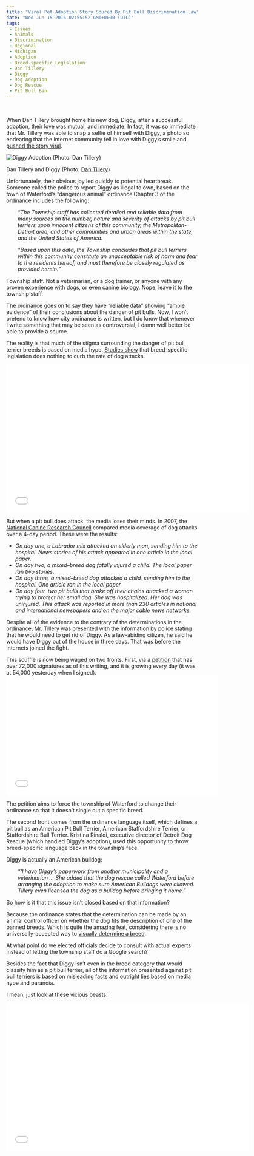 ```yaml
---
title: "Viral Pet Adoption Story Soured By Pit Bull Discrimination Law"
date: "Wed Jun 15 2016 02:55:52 GMT+0000 (UTC)"
tags: 
 - Issues
 - Animals
 - Discrimination
 - Regional
 - Michigan
 - Adoption
 - Breed-specific Legislation
 - Dan Tillery
 - Diggy
 - Dog Adoption
 - Dog Rescue
 - Pit Bull Ban
---
```

<p><!--OffDef--><br>
<!--Ads1--></p><p>When Dan Tillery brought home his new dog, Diggy, after a successful adoption, their love was mutual, and immediate. In fact, it was so immediate that Mr. Tillery was able to snap a selfie of himself with Diggy, a photo so endearing that the internet community fell in love with Diggy&#x2019;s smile and <a href="http://barkpost.com/musician-pit-bull-grin/" onclick="__gaTracker(&apos;send&apos;, &apos;event&apos;, &apos;outbound-article&apos;, &apos;http://barkpost.com/musician-pit-bull-grin/&apos;, &apos;pushed the story viral&apos;);">pushed the story viral</a>.</p><div id="attachment_137235" style="width: 360px" class="wp-caption aligncenter"><img class="wp-image-137235 size-medium" src="//i1.wp.com/cdn.liberalamerica.org/wp-content/uploads/2016/06/636011470672393868-pit-bull-350x467.jpg?resize=350%2C467" alt="Diggy Adoption (Photo: Dan Tillery)" srcset="//cdn.liberalamerica.org/wp-content/uploads/2016/06/636011470672393868-pit-bull.jpg 350w, //cdn.liberalamerica.org/wp-content/uploads/2016/06/636011470672393868-pit-bull.jpg 64w, //cdn.liberalamerica.org/wp-content/uploads/2016/06/636011470672393868-pit-bull.jpg 534w" sizes="(max-width: 350px) 100vw, 350px" data-recalc-dims="1">
<p class="wp-caption-text">Dan Tillery and Diggy (Photo: <a href="http://www.dantillery.com/" onclick="__gaTracker(&apos;send&apos;, &apos;event&apos;, &apos;outbound-article&apos;, &apos;http://www.dantillery.com/&apos;, &apos;Dan Tillery&apos;);">Dan Tillery</a>)</p>
</div><p>Unfortunately, their obvious joy led quickly to potential heartbreak. Someone called the police to report Diggy as illegal to own, based on the town of Waterford&#x2019;s &#x201C;dangerous animal&#x201D; ordinance.Chapter 3 of the <a href="https://www.waterfordmi.gov/DocumentCenter/View/278" onclick="__gaTracker(&apos;send&apos;, &apos;event&apos;, &apos;outbound-article&apos;, &apos;https://www.waterfordmi.gov/DocumentCenter/View/278&apos;, &apos;ordinance&apos;);">ordinance</a> includes the following:</p><p style="padding-left: 30px;"><em>&#x201C;The Township staff has collected detailed and reliable data from many sources on the number, nature and severity of attacks by pit bull terriers upon innocent citizens of this community, the Metropolitan-Detroit area, and other communities and urban areas within the state, and the United States of America.</em></p><p style="padding-left: 30px;"><em>&#x201C;Based upon this data, the Township concludes that pit bull terriers within this community constitute an unacceptable risk of harm and fear to the residents hereof, and must therefore be closely regulated as provided herein.&#x201D;</em></p><p>Township staff. Not a veterinarian, or a dog trainer, or anyone with any proven experience with dogs, or even canine biology. Nope, leave it to the township staff.</p><p>The ordinance goes on to say they have &#x201C;reliable data&#x201D; showing &#x201C;ample evidence&#x201D; of their conclusions about the danger of pit bulls. Now, I won&#x2019;t pretend to know how city ordinance is written, but I do know that whenever I write something that may be seen as controversial, I damn well better be able to provide a source.</p><p>The reality is that much of the stigma surrounding the danger of pit bull terrier breeds is based on media hype. <a href="http://www.americanbar.org/newsletter/publications/gp_solo_magazine_home/gp_solo_magazine_index/pitbull.html" onclick="__gaTracker(&apos;send&apos;, &apos;event&apos;, &apos;outbound-article&apos;, &apos;http://www.americanbar.org/newsletter/publications/gp_solo_magazine_home/gp_solo_magazine_index/pitbull.html&apos;, &apos;Studies show&apos;);">Studies show</a> that breed-specific legislation does nothing to curb the rate of dog attacks.</p><p><span class="embed-youtube" style="text-align:center; display: block;"><iframe class="youtube-player" type="text/html" width="640" height="390" src="//www.youtube.com/embed/mbFXX-XE4a0?version=3&amp;rel=1&amp;fs=1&amp;autohide=2&amp;showsearch=0&amp;showinfo=1&amp;iv_load_policy=1&amp;wmode=transparent" allowfullscreen="true" style="border:0;"></iframe></span></p><p>But when a pit bull does attack, the media loses their minds.&#xA0;In 2007, the <a href="http://www.americanbar.org/newsletter/publications/gp_solo_magazine_home/gp_solo_magazine_index/pitbull.html" onclick="__gaTracker(&apos;send&apos;, &apos;event&apos;, &apos;outbound-article&apos;, &apos;http://www.americanbar.org/newsletter/publications/gp_solo_magazine_home/gp_solo_magazine_index/pitbull.html&apos;, &apos;National Canine Research Council&apos;);">National Canine Research Council</a> compared media coverage of dog attacks over a 4-day period. These were the results:</p><ul class="noindent">
<li><em>On day one, a Labrador mix attacked an elderly man, sending him to the hospital. News stories of his attack appeared in one article in the local paper.</em></li>
<li><em>On day two, a mixed&#x2013;breed dog fatally injured a child. The local paper ran two stories.</em></li>
<li><em>On day three, a mixed&#x2013;breed dog attacked a child, sending him to the hospital. One article ran in the local paper.</em></li>
<li><em>On day four, two pit bulls that broke off their chains attacked a woman trying to protect her small dog. She was hospitalized. Her dog was uninjured. This attack was reported in more than 230 articles in national and international newspapers and on the major cable news networks.</em></li>
</ul><p>Despite all of the evidence to the contrary of the determinations in the ordinance, Mr. Tillery was presented with the information by police stating that he would need to get rid of Diggy. As a law-abiding citizen, he said he would have Diggy out of the house in three days. That was before the internets joined the fight.</p><p>This scuffle is now being waged on two fronts. First, via a <a href="http://www.thepetitionsite.com/620/434/685/" onclick="__gaTracker(&apos;send&apos;, &apos;event&apos;, &apos;outbound-article&apos;, &apos;http://www.thepetitionsite.com/620/434/685/&apos;, &apos;petition&apos;);">petition</a> that has over 72,000 signatures as of this writing, and it is growing every day (it was at 54,000 yesterday when I signed).<br>
<iframe style="border: none; overflow: hidden;" src="//www.facebook.com/plugins/video.php?href=https%3A%2F%2Fwww.facebook.com%2Fdan.tillery.1%2Fvideos%2F10209684485493676%2F&amp;show_text=0&amp;width=560" width="560" height="315" frameborder="0" scrolling="no" allowfullscreen="allowfullscreen"></iframe></p><p>The petition aims to force the township of Waterford to change their ordinance so that it doesn&#x2019;t single out a specific breed.</p><p>The second front comes from the ordinance language itself, which defines a pit bull as an American Pit Bull Terrier, American Staffordshire Terrier, or Staffordshire Bull Terrier. Kristina Rinaldi, executive director of Detroit Dog Rescue (which handled Diggy&#x2019;s adoption), used this opportunity to throw breed-specific language back in the township&#x2019;s face.</p><p>Diggy is actually an American bulldog:</p><p style="padding-left: 30px;"><em>&#x201C;&#x2018;I have Diggy&#x2019;s paperwork from another&#xA0;municipality and a veterinarian &#x2026;&#xA0;</em><em>She added that the dog rescue called Waterford before arranging the adoption to make sure American Bulldogs were allowed. Tillery even licensed the dog as a bulldog before bringing it home.&#x201D;</em></p><p>So how is it that this issue isn&#x2019;t closed based on that information?</p><p>Because the ordinance states that the determination can be made by an animal control officer on whether the dog fits the description of one of the banned breeds. Which is quite the amazing feat, considering there is no universally-accepted way to <a href="http://www.maddiesfund.org/Documents/Resource%20Library/Incorrect%20Breed%20Identification%20Study%20Poster.pdf" onclick="__gaTracker(&apos;send&apos;, &apos;pageview&apos;, &apos;http://www.maddiesfund.org/Documents/Resource%20Library/Incorrect%20Breed%20Identification%20Study%20Poster.pdf&apos;);">visually determine a breed</a>.</p><p><!--Ads2--></p><p>At what point do we elected officials decide to consult with actual experts instead of letting the township staff do a Google search?</p><p>Besides the fact that Diggy isn&#x2019;t even in the breed category that would classify him as a pit bull terrier, all of the information presented against pit bull terriers is based on misleading facts and outright lies based on media hype and paranoia.</p><p>I mean, just look at these vicious beasts:</p><p><span class="embed-youtube" style="text-align:center; display: block;"><iframe class="youtube-player" type="text/html" width="640" height="390" src="//www.youtube.com/embed/T9fZGEW8F90?version=3&amp;rel=1&amp;fs=1&amp;autohide=2&amp;showsearch=0&amp;showinfo=1&amp;iv_load_policy=1&amp;wmode=transparent" allowfullscreen="true" style="border:0;"></iframe></span></p>